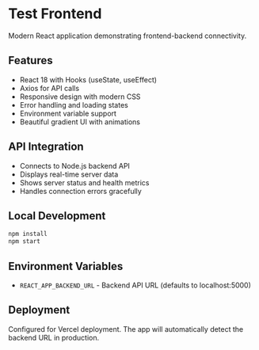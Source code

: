 # Test Frontend

Modern React application demonstrating frontend-backend connectivity.

## Features
- React 18 with Hooks (useState, useEffect)
- Axios for API calls
- Responsive design with modern CSS
- Error handling and loading states
- Environment variable support
- Beautiful gradient UI with animations

## API Integration
- Connects to Node.js backend API
- Displays real-time server data
- Shows server status and health metrics
- Handles connection errors gracefully

## Local Development
```bash
npm install
npm start
```

## Environment Variables
- `REACT_APP_BACKEND_URL` - Backend API URL (defaults to localhost:5000)

## Deployment
Configured for Vercel deployment. The app will automatically detect the backend URL in production. 
